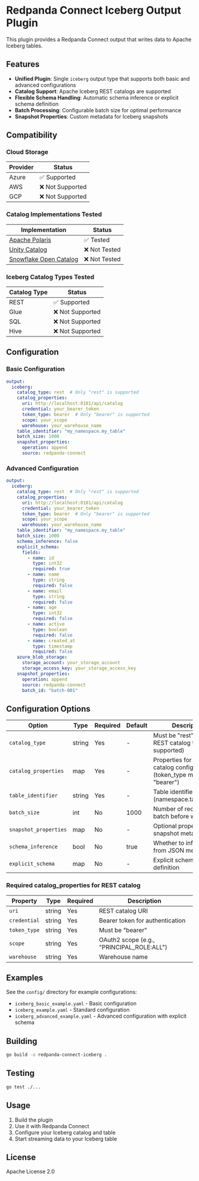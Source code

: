 # Redpanda Connect Iceberg Output Plugin

This plugin provides a Redpanda Connect output that writes data to Apache Iceberg tables.

## Features

- **Unified Plugin**: Single `iceberg` output type that supports both basic and advanced configurations
- **Catalog Support**: Apache Iceberg REST catalogs are supported
- **Flexible Schema Handling**: Automatic schema inference or explicit schema definition
- **Batch Processing**: Configurable batch size for optimal performance
- **Snapshot Properties**: Custom metadata for Iceberg snapshots

## Compatibility

### Cloud Storage

| Provider | Status |
|----------|--------|
| Azure    | ✅ Supported |
| AWS      | ❌ Not Supported |
| GCP      | ❌ Not Supported |

### Catalog Implementations Tested

| Implementation | Status |
|----------------|--------|
| [Apache Polaris](https://github.com/apache/polaris) | ✅ Tested |
| [Unity Catalog](https://github.com/unitycatalog/unitycatalog) | ❌ Not Tested |
| [Snowflake Open Catalog](https://other-docs.snowflake.com/en/opencatalog/overview) | ❌ Not Tested |

### Iceberg Catalog Types Tested

| Catalog Type | Status |
|--------------|--------|
| REST         | ✅ Supported |
| Glue         | ❌ Not Supported |
| SQL          | ❌ Not Supported |
| Hive         | ❌ Not Supported |

## Configuration

### Basic Configuration

```yaml
output:
  iceberg:
    catalog_type: rest  # Only "rest" is supported
    catalog_properties:
      uri: http://localhost:8181/api/catalog
      credential: your_bearer_token
      token_type: bearer  # Only "bearer" is supported
      scope: your_scope
      warehouse: your_warehouse_name
    table_identifier: "my_namespace.my_table"
    batch_size: 1000
    snapshot_properties:
      operation: append
      source: redpanda-connect
```

### Advanced Configuration

```yaml
output:
  iceberg:
    catalog_type: rest  # Only "rest" is supported
    catalog_properties:
      uri: http://localhost:8181/api/catalog
      credential: your_bearer_token
      token_type: bearer  # Only "bearer" is supported
      scope: your_scope
      warehouse: your_warehouse_name
    table_identifier: "my_namespace.my_table"
    batch_size: 1000
    schema_inference: false
    explicit_schema:
      fields:
        - name: id
          type: int32
          required: true
        - name: name
          type: string
          required: false
        - name: email
          type: string
          required: false
        - name: age
          type: int32
          required: false
        - name: active
          type: boolean
          required: false
        - name: created_at
          type: timestamp
          required: false
    azure_blob_storage:
      storage_account: your_storage_account
      storage_access_key: your_storage_access_key
    snapshot_properties:
      operation: append
      source: redpanda-connect
      batch_id: "batch-001"
```

## Configuration Options

| Option | Type | Required | Default | Description |
|--------|------|----------|---------|-------------|
| `catalog_type` | string | Yes | - | Must be "rest" (only REST catalog type is supported) |
| `catalog_properties` | map | Yes | - | Properties for REST catalog configuration (token_type must be "bearer") |
| `table_identifier` | string | Yes | - | Table identifier (namespace.table_name) |
| `batch_size` | int | No | 1000 | Number of records to batch before writing |
| `snapshot_properties` | map | No | - | Optional properties for snapshot metadata |
| `schema_inference` | bool | No | true | Whether to infer schema from JSON messages |
| `explicit_schema` | map | No | - | Explicit schema definition |

### Required catalog_properties for REST catalog

| Property | Type | Required | Description |
|----------|------|----------|-------------|
| `uri` | string | Yes | REST catalog URI |
| `credential` | string | Yes | Bearer token for authentication |
| `token_type` | string | Yes | Must be "bearer" |
| `scope` | string | Yes | OAuth2 scope (e.g., "PRINCIPAL_ROLE:ALL") |
| `warehouse` | string | Yes | Warehouse name |

## Examples

See the `config/` directory for example configurations:

- `iceberg_basic_example.yaml` - Basic configuration
- `iceberg_example.yaml` - Standard configuration
- `iceberg_advanced_example.yaml` - Advanced configuration with explicit schema

## Building

```bash
go build -o redpanda-connect-iceberg .
```

## Testing

```bash
go test ./...
```

## Usage

1. Build the plugin
2. Use it with Redpanda Connect
3. Configure your Iceberg catalog and table
4. Start streaming data to your Iceberg table

## License

Apache License 2.0
